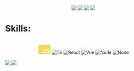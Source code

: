 <div style="display: block" align="center"><br>
<a href="https://victorhugofny.vercel.app/"><img src="https://img.shields.io/badge/Portfolio-272727?style=for-the-badge&logo=github&logoColor=white"/></a>
<a href="https://www.linkedin.com/in/victor-hugo-santana/"><img src="https://img.shields.io/badge/Linkedin-0E014E?style=for-the-badge&logo=linkedin&logoColor=white"/></a>
<a href="mailto:victorhugofny@gmail.com?Subject=Meu%20contato&Body=Victor%20Hugo"><img src="https://img.shields.io/badge/gmail-E90808?style=for-the-badge&logo=gmail&logoColor=white"/></a>
<a href="https://www.instagram.com/victorhugofny/"><img src="https://img.shields.io/badge/Instagram-E95708?style=for-the-badge&logo=instagram&logoColor=white"/></a>
</div>

<h1>Skills: </h1>  
  <div style="display: block" align="center"><br>
  <img alt="JS" height="30" width="40" src="https://raw.githubusercontent.com/devicons/devicon/master/icons/javascript/javascript-plain.svg"/>
  <img alt="TS" height="30" width="30" src="https://th.bing.com/th/id/OIP.vWi4WI98R10b24-5WI-mKQHaHa?pid=ImgDet&rs=1"/>
  <img alt="React" height="30" width="35" src="https://upload.wikimedia.org/wikipedia/commons/thumb/a/a7/React-icon.svg/1200px-React-icon.svg.png"/>
  <img alt="Vue" height="30" width="30" src="https://vuejs.org/images/logo.png"/>
  <img alt="Node" height="43" width="43" src="https://www.qrsof.com/images/nodejs.png">
  <img alt="Node" height="34" width="34" src="https://th.bing.com/th/id/OIP.9qunglw0zUH90Bw-CSnhtQHaHa?pid=ImgDet&w=800&h=800&rs=1">
</div>
<BR>
 <div>
  <a href="https://github.com/victorhugofny">
  <img height="180em" src="https://github-readme-stats.vercel.app/api/top-langs/?username=victorhugofny&layout=compact&langs_count=7&theme=dark"/>

  <img height="180em" src="https://github-readme-stats.vercel.app/api?username=victorhugofny&show_icons=true&theme=dark"/> 
</div>
   
